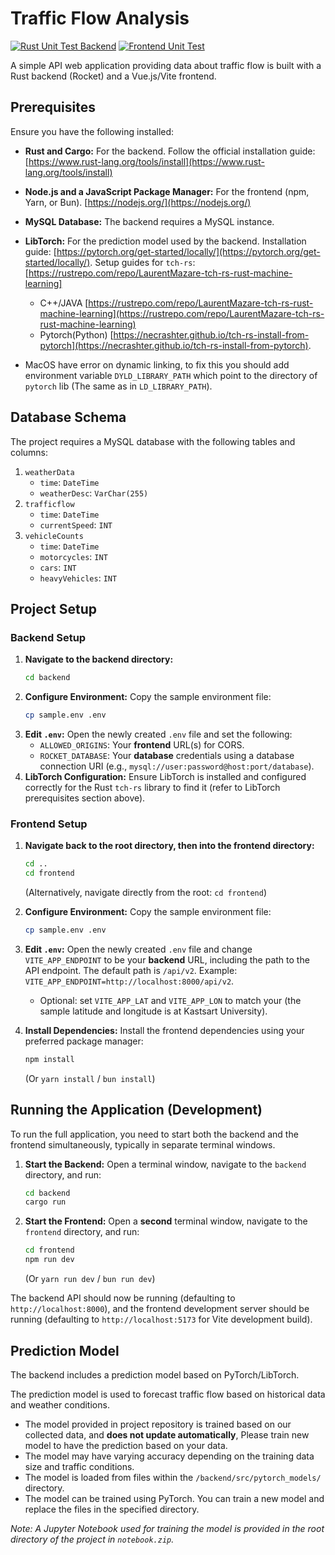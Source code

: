 # Traffic Flow Analysis
[![Rust Unit Test Backend](https://github.com/OmegaOoh/traffic-flow-analysis/actions/workflows/rust_unit_test_backend.yml/badge.svg)](https://github.com/OmegaOoh/traffic-flow-analysis/actions/workflows/rust_unit_test_backend.yml)
[![Frontend Unit Test](https://github.com/OmegaOoh/traffic-flow-analysis/actions/workflows/node_frontend_unit_test.yml/badge.svg)](https://github.com/OmegaOoh/traffic-flow-analysis/actions/workflows/node_frontend_unit_test.yml)

A simple API web application providing data about traffic flow is built with a Rust backend (Rocket) and a Vue.js/Vite frontend.

## Prerequisites

Ensure you have the following installed:

* **Rust and Cargo:** For the backend. Follow the official installation guide: [https://www.rust-lang.org/tools/install](https://www.rust-lang.org/tools/install)
* **Node.js and a JavaScript Package Manager:** For the frontend (npm, Yarn, or Bun). [https://nodejs.org/](https://nodejs.org/)
* **MySQL Database:** The backend requires a MySQL instance.
* **LibTorch:** For the prediction model used by the backend. Installation guide: [https://pytorch.org/get-started/locally/](https://pytorch.org/get-started/locally/). 
Setup guides for `tch-rs`: [https://rustrepo.com/repo/LaurentMazare-tch-rs-rust-machine-learning]
    * C++/JAVA [https://rustrepo.com/repo/LaurentMazare-tch-rs-rust-machine-learning](https://rustrepo.com/repo/LaurentMazare-tch-rs-rust-machine-learning)
    * Pytorch(Python) [https://necrashter.github.io/tch-rs-install-from-pytorch](https://necrashter.github.io/tch-rs-install-from-pytorch).

* MacOS have error on dynamic linking, to fix this you should add environment variable `DYLD_LIBRARY_PATH` which point to the directory of `pytorch` lib (The same as in `LD_LIBRARY_PATH`).

## Database Schema

The project requires a MySQL database with the following tables and columns:

1.  `weatherData`
    * `time`: `DateTime`
    * `weatherDesc`: `VarChar(255)`
2.  `trafficflow`
    * `time`: `DateTime`
    * `currentSpeed`: `INT`
3.  `vehicleCounts`
    * `time`: `DateTime`
    * `motorcycles`: `INT`
    * `cars`: `INT`
    * `heavyVehicles`: `INT`

## Project Setup

### Backend Setup

1.  **Navigate to the backend directory:**
    ```sh
    cd backend
    ```
2.  **Configure Environment:**
    Copy the sample environment file:
    ```sh
    cp sample.env .env
    ```
3.  **Edit `.env`:**
    Open the newly created `.env` file and set the following:
    * `ALLOWED_ORIGINS`: Your **frontend** URL(s) for CORS.
    * `ROCKET_DATABASE`: Your **database** credentials using a database connection URI (e.g., `mysql://user:password@host:port/database`).
5.  **LibTorch Configuration:**
    Ensure LibTorch is installed and configured correctly for the Rust `tch-rs` library to find it (refer to LibTorch prerequisites section above).

### Frontend Setup

1.  **Navigate back to the root directory, then into the frontend directory:**
    ```sh
    cd ..
    cd frontend
    ```
    (Alternatively, navigate directly from the root: `cd frontend`)
2.  **Configure Environment:**
    Copy the sample environment file:
    ```sh
    cp sample.env .env
    ```
3.  **Edit `.env`:**
    Open the newly created `.env` file and change `VITE_APP_ENDPOINT` to be your **backend** URL, including the path to the API endpoint. The default path is `/api/v2`. Example: `VITE_APP_ENDPOINT=http://localhost:8000/api/v2`.
    
    * Optional: set `VITE_APP_LAT` and `VITE_APP_LON` to match your (the sample latitude and longitude is at Kastsart University).
    
4.  **Install Dependencies:**
    Install the frontend dependencies using your preferred package manager:
    ```sh
    npm install
    ```
    (Or `yarn install` / `bun install`)

## Running the Application (Development)

To run the full application, you need to start both the backend and the frontend simultaneously, typically in separate terminal windows.

1.  **Start the Backend:**
    Open a terminal window, navigate to the `backend` directory, and run:
    ```sh
    cd backend
    cargo run
    ```
2.  **Start the Frontend:**
    Open a **second** terminal window, navigate to the `frontend` directory, and run:
    ```sh
    cd frontend
    npm run dev
    ```
    (Or `yarn run dev` / `bun run dev`)

The backend API should now be running (defaulting to `http://localhost:8000`), and the frontend development server should be running (defaulting to `http://localhost:5173` for Vite development build).

## Prediction Model

The backend includes a prediction model based on PyTorch/LibTorch.

The prediction model is used to forecast traffic flow based on historical data and weather conditions.

* The model provided in project repository is trained based on our collected data, and **does not update automatically**, Please train new model to have the prediction based on your data.
* The model may have varying accuracy depending on the training data size and traffic conditions.
* The model is loaded from files within the `/backend/src/pytorch_models/` directory.
* The model can be trained using PyTorch. You can train a new model and replace the files in the specified directory.

*Note: A Jupyter Notebook used for training the model is provided in the root directory of the project in `notebook.zip`.*